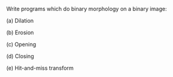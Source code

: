 Write programs which do binary morphology on a binary image:

(a) Dilation

(b) Erosion

(c) Opening

(d) Closing

(e) Hit-and-miss transform
